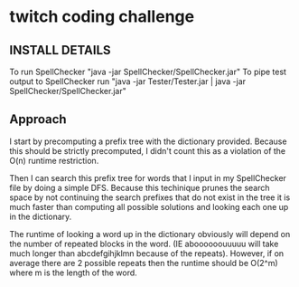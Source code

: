 twitch coding challenge
======
INSTALL DETAILS
------
To run SpellChecker "java -jar SpellChecker/SpellChecker.jar"
To pipe test output to SpellChecker run "java -jar Tester/Tester.jar | java -jar SpellChecker/SpellChecker.jar"

Approach
-------

I start by precomputing a prefix tree with the dictionary provided. Because this should be strictly precomputed, I didn't count this as a violation of the O(n) runtime restriction.

Then I can search this prefix tree for words that I input in my SpellChecker file by doing a simple DFS. Because this techinique prunes the search space by not continuing the search prefixes that do not exist in the tree it is much faster than computing all possible solutions and looking each one up in the dictionary.

The runtime of looking a word up in the dictionary obviously will depend on the number of repeated blocks in the word. (IE aboooooouuuuu will take much longer than abcdefgihjklmn because of the repeats). However, if on average there are 2 possible repeats then the runtime should be O(2^m) where m is the length of the word.

